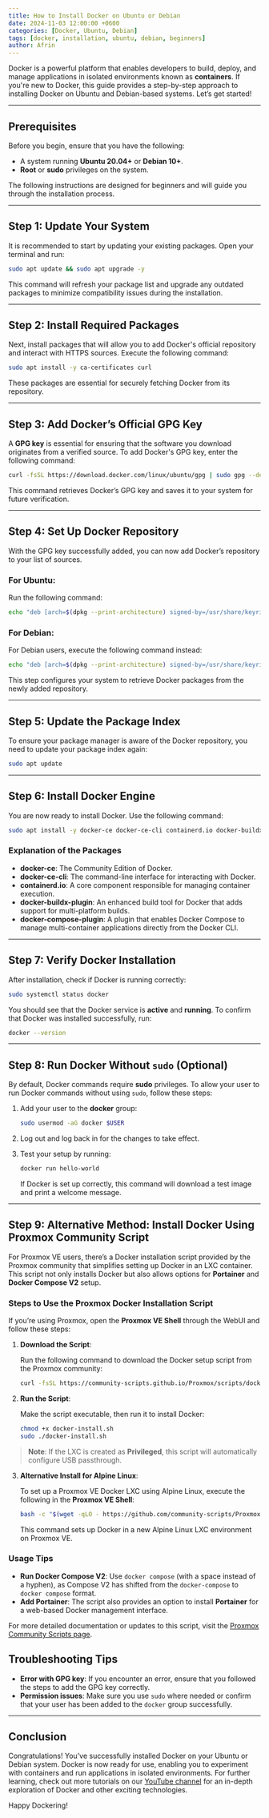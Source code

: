 ```yaml
---
title: How to Install Docker on Ubuntu or Debian
date: 2024-11-03 12:00:00 +0600
categories: [Docker, Ubuntu, Debian]
tags: [docker, installation, ubuntu, debian, beginners]
author: Afrin
---
```


Docker is a powerful platform that enables developers to build, deploy, and manage applications in isolated environments known as **containers**. If you're new to Docker, this guide provides a step-by-step approach to installing Docker on Ubuntu and Debian-based systems. Let’s get started!

---

## Prerequisites

Before you begin, ensure that you have the following:

- A system running **Ubuntu 20.04+** or **Debian 10+**.
- **Root** or **sudo** privileges on the system.

The following instructions are designed for beginners and will guide you through the installation process.

---

## Step 1: Update Your System

It is recommended to start by updating your existing packages. Open your terminal and run:

```bash
sudo apt update && sudo apt upgrade -y
```

This command will refresh your package list and upgrade any outdated packages to minimize compatibility issues during the installation.

---

## Step 2: Install Required Packages

Next, install packages that will allow you to add Docker's official repository and interact with HTTPS sources. Execute the following command:

```bash
sudo apt install -y ca-certificates curl
```

These packages are essential for securely fetching Docker from its repository.

---

## Step 3: Add Docker’s Official GPG Key

A **GPG key** is essential for ensuring that the software you download originates from a verified source. To add Docker's GPG key, enter the following command:

```bash
curl -fsSL https://download.docker.com/linux/ubuntu/gpg | sudo gpg --dearmor -o /usr/share/keyrings/docker-archive-keyring.gpg
```

This command retrieves Docker’s GPG key and saves it to your system for future verification.

---

## Step 4: Set Up Docker Repository

With the GPG key successfully added, you can now add Docker’s repository to your list of sources.

### For Ubuntu:

Run the following command:

```bash
echo "deb [arch=$(dpkg --print-architecture) signed-by=/usr/share/keyrings/docker-archive-keyring.gpg] https://download.docker.com/linux/ubuntu $(lsb_release -cs) stable" | sudo tee /etc/apt/sources.list.d/docker.list > /dev/null
```

### For Debian:

For Debian users, execute the following command instead:

```bash
echo "deb [arch=$(dpkg --print-architecture) signed-by=/usr/share/keyrings/docker-archive-keyring.gpg] https://download.docker.com/linux/debian $(lsb_release -cs) stable" | sudo tee /etc/apt/sources.list.d/docker.list > /dev/null
```

This step configures your system to retrieve Docker packages from the newly added repository.

---

## Step 5: Update the Package Index

To ensure your package manager is aware of the Docker repository, you need to update your package index again:

```bash
sudo apt update
```

---

## Step 6: Install Docker Engine

You are now ready to install Docker. Use the following command:

```bash
sudo apt install -y docker-ce docker-ce-cli containerd.io docker-buildx-plugin docker-compose-plugin
```

### Explanation of the Packages

- **docker-ce**: The Community Edition of Docker.
- **docker-ce-cli**: The command-line interface for interacting with Docker.
- **containerd.io**: A core component responsible for managing container execution.
- **docker-buildx-plugin**: An enhanced build tool for Docker that adds support for multi-platform builds.
- **docker-compose-plugin**: A plugin that enables Docker Compose to manage multi-container applications directly from the Docker CLI.

---

## Step 7: Verify Docker Installation

After installation, check if Docker is running correctly:

```bash
sudo systemctl status docker
```

You should see that the Docker service is **active** and **running**. To confirm that Docker was installed successfully, run:

```bash
docker --version
```

---

## Step 8: Run Docker Without `sudo` (Optional)

By default, Docker commands require **sudo** privileges. To allow your user to run Docker commands without using `sudo`, follow these steps:

1. Add your user to the **docker** group:

   ```bash
   sudo usermod -aG docker $USER
   ```

2. Log out and log back in for the changes to take effect.

3. Test your setup by running:

   ```bash
   docker run hello-world
   ```

   If Docker is set up correctly, this command will download a test image and print a welcome message.

---

## Step 9: Alternative Method: Install Docker Using Proxmox Community Script

For Proxmox VE users, there’s a Docker installation script provided by the Proxmox community that simplifies setting up Docker in an LXC container. This script not only installs Docker but also allows options for **Portainer** and **Docker Compose V2** setup.

### Steps to Use the Proxmox Docker Installation Script

If you’re using Proxmox, open the **Proxmox VE Shell** through the WebUI and follow these steps:

1. **Download the Script**:

   Run the following command to download the Docker setup script from the Proxmox community:

   ```bash
   curl -fsSL https://community-scripts.github.io/Proxmox/scripts/docker-install.sh -o docker-install.sh
   ```

2. **Run the Script**:

   Make the script executable, then run it to install Docker:

   ```bash
   chmod +x docker-install.sh
   sudo ./docker-install.sh
   ```

> **Note**: If the LXC is created as **Privileged**, this script will automatically configure USB passthrough.

3. **Alternative Install for Alpine Linux**:

   To set up a Proxmox VE Docker LXC using Alpine Linux, execute the following in the **Proxmox VE Shell**:

   ```bash
   bash -c "$(wget -qLO - https://github.com/community-scripts/ProxmoxVE/raw/main/ct/docker.sh)"
   ```

   This command sets up Docker in a new Alpine Linux LXC environment on Proxmox VE.

### Usage Tips

- **Run Docker Compose V2**: Use `docker compose` (with a space instead of a hyphen), as Compose V2 has shifted from the `docker-compose` to `docker compose` format.
- **Add Portainer**: The script also provides an option to install **Portainer** for a web-based Docker management interface.

For more detailed documentation or updates to this script, visit the [Proxmox Community Scripts page](https://community-scripts.github.io/Proxmox/scripts?id=Docker).

## Troubleshooting Tips

- **Error with GPG key**: If you encounter an error, ensure that you followed the steps to add the GPG key correctly.
- **Permission issues**: Make sure you use `sudo` where needed or confirm that your user has been added to the `docker` group successfully.

---

## Conclusion

Congratulations! You’ve successfully installed Docker on your Ubuntu or Debian system. Docker is now ready for use, enabling you to experiment with containers and run applications in isolated environments. For further learning, check out more tutorials on our [YouTube channel](#) for an in-depth exploration of Docker and other exciting technologies.

Happy Dockering!